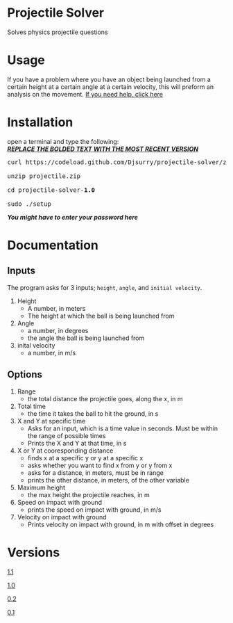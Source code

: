 # Projectile Solver
Solves physics projectile questions

# Usage
If you have a problem where you have an object being launched from a certain height at a certain angle at a certain velocity, this will preform an analysis on the movement. [If you need help, click here](#Documentation)

# Installation
open a terminal and type the following: <br>
[***REPLACE THE BOLDED TEXT WITH THE MOST RECENT VERSION***](#Versions)<br>
<pre>
curl https://codeload.github.com/Djsurry/projectile-solver/zip/v<b>1.0</b> --output projectile.zip<br>
unzip projectile.zip <br>
cd projectile-solver-<b>1.0</b> <br>
sudo ./setup
</pre>
***You might have to enter your password here***

# Documentation
## Inputs
The program asks for 3 inputs; `height`, `angle`, and `initial velocity`.
1. Height
   * A number, in meters
   * The height at which the ball is being launched from
2. Angle
   * a number, in degrees
   * the angle the ball is being launched from
3. inital velocity
   * a number, in m/s

## Options
1. Range
   * the total distance the projectile goes, along the x, in m
2. Total time
   * the time it takes the ball to hit the ground, in s
3. X and Y at specific time
   * Asks for an input, which is a time value in seconds. Must be within the range of possible times
   * Prints the X and Y at that time, in s
4. X or Y at cooresponding distance
   * finds x at a specific y or y at a specific x
   * asks whether you want to find x from y or y from x
   * asks for a distance, in meters, must be in range
   * prints the other distance, in meters, of the other variable
5. Maximum height
   * the max height the projectile reaches, in m
6. Speed on impact with ground
   * prints the speed on impact with ground, in m/s
7. Velocity on impact with ground
   * Prints velocity on impact with ground, in m with offset in degrees 


# Versions

[1.1](https://github.com/Djsurry/projectile-solver/releases/tag/v1.1)

[1.0](https://github.com/Djsurry/projectile-solver/releases/tag/v1.0)

[0.2](https://github.com/Djsurry/projectile-solver/releases/tag/v0.2)

[0.1](https://github.com/Djsurry/projectile-solver/releases/tag/v0.1)





